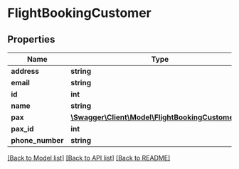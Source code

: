 # FlightBookingCustomer

## Properties
Name | Type | Description | Notes
------------ | ------------- | ------------- | -------------
**address** | **string** |  | [optional] 
**email** | **string** |  | [optional] 
**id** | **int** |  | [optional] 
**name** | **string** |  | [optional] 
**pax** | [**\Swagger\Client\Model\FlightBookingCustomerPax**](FlightBookingCustomerPax.md) |  | [optional] 
**pax_id** | **int** |  | [optional] 
**phone_number** | **string** |  | [optional] 

[[Back to Model list]](../../README.md#documentation-for-models) [[Back to API list]](../../README.md#documentation-for-api-endpoints) [[Back to README]](../../README.md)

